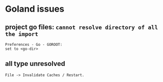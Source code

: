 # Goland issues

## project go files: `cannot resolve directory of all the import`

```
Preferences - Go - GOROOT:
set to <go-dir>
```

## all type unresolved

```
File -> Invalidate Caches / Restart.
```
